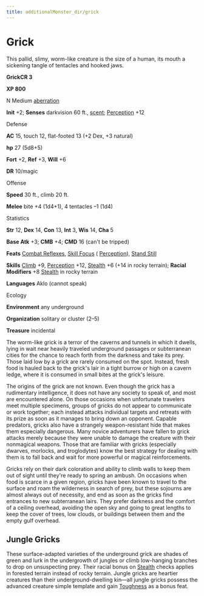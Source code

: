 ```yaml
---
title: additionalMonster_dir/grick
---
```

# Grick

This pallid, slimy, worm-like creature is the size of a human, its mouth a sickening tangle of tentacles and hooked jaws.

**GrickCR 3**

**XP 800**

N Medium [aberration](monsters/creatureTypes#_aberration)

**Init** +2; **Senses** darkvision 60 ft., [scent](monster_dir/universalMonsterRules#_scent); [Perception](additionalMonsters/../skill_dir/perception#_perception) +12

Defense

**AC** 15, touch 12, flat-footed 13 (+2 Dex, +3 natural)

**hp** 27 (5d8+5)

**Fort** +2, **Ref** +3, **Will** +6

**DR** 10/magic

Offense

**Speed** 30 ft., climb 20 ft.

**Melee** bite +4 (1d4+1), 4 tentacles –1 (1d4)

Statistics

**Str** 12, **Dex** 14, **Con** 13, **Int** 3, **Wis** 14, **Cha** 5

**Base Atk** +3; **CMB** +4; **CMD** 16 (can't be tripped)

**Feats** [Combat Reflexes](additionalMonster_dir/../feats#_combat-reflexes), [Skill Focus](additionalMonster_dir/../feats#_skill-focus) ( [Perception](additionalMonster_dir/../skill_dir/perception#_perception)), [Stand Still](additionalMonsters/../feats#_stand-still)

**Skills** [Climb](additionalMonster_dir/../skill_dir/climb#_climb) +9, [Perception](additionalMonsters/../skill_dir/perception#_perception) +12, [Stealth](additionalMonsters/../skill_dir/stealth#_stealth) +6 (+14 in rocky terrain); **Racial Modifiers** +8 [Stealth](additionalMonsters/../skill_dir/stealth#_stealth) in rocky terrain

**Languages** Aklo (cannot speak)

Ecology

**Environment** any underground

**Organization** solitary or cluster (2–5)

**Treasure** incidental

The worm-like grick is a terror of the caverns and tunnels in which it dwells, lying in wait near heavily traveled underground passages or subterranean cities for the chance to reach forth from the darkness and take its prey. Those laid low by a grick are rarely consumed on the spot. Instead, fresh food is hauled back to the grick's lair in a tight burrow or high on a cavern ledge, where it is consumed in small bites at the grick's leisure.

The origins of the grick are not known. Even though the grick has a rudimentary intelligence, it does not have any society to speak of, and most are encountered alone. On those occasions when unfortunate travelers meet multiple specimens, groups of gricks do not appear to communicate or work together; each instead attacks individual targets and retreats with its prize as soon as it manages to bring down an opponent. Capable predators, gricks also have a strangely weapon-resistant hide that makes them especially dangerous. Many novice adventurers have fallen to grick attacks merely because they were unable to damage the creature with their nonmagical weapons. Those that are familiar with gricks (especially dwarves, morlocks, and troglodytes) know the best strategy for dealing with them is to fall back and wait for more powerful or magical reinforcements.

Gricks rely on their dark coloration and ability to climb walls to keep them out of sight until they're ready to spring an ambush. On occasions when food is scarce in a given region, gricks have been known to travel to the surface and roam the wilderness in search of prey, but these sojourns are almost always out of necessity, and end as soon as the gricks find entrances to new subterranean lairs. They prefer darkness and the comfort of a ceiling overhead, avoiding the open sky and going to great lengths to keep the cover of trees, low clouds, or buildings between them and the empty gulf overhead.

## Jungle Gricks

These surface-adapted varieties of the underground grick are shades of green and lurk in the undergrowth of jungles or climb low-hanging branches to drop on unsuspecting prey. Their racial bonus on [Stealth](additionalMonsters/../skill_dir/stealth#_stealth) checks applies in forested terrain instead of rocky terrain. Jungle gricks are heartier creatures than their underground-dwelling kin—all jungle gricks possess the advanced creature simple template and gain [Toughness](additionalMonsters/../feats#_toughness) as a bonus feat.

